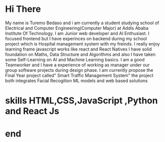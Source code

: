 # Hi There
My name is Turemo Bedaso and i am currently a student studying school of Electrical and Computer Engineering(Computer Major) at Addis Ababa Institute Of Technology.
I am Junior web developer and AI Enthusiast. I focused frontend but I have experinces on backend during my school project which is Hospital management system with my freinds.
I really enjoy learning frame javascript works  like react and React Natives
I have solid foundation on Maths, Data Structure  and Algorithms and also I have taken some Self-Learning on AI and Machine Learning basics.
I am  a good Teamworker and I have a experience of working as manager under our group software projects during  design phase.
I am currently propose the Final Year project called" Smart Traffic Management System" the project both integrates Facial Recogition ML models and web based solutions
# skills HTML,CSS,JavaScript ,Python and React Js
# end
